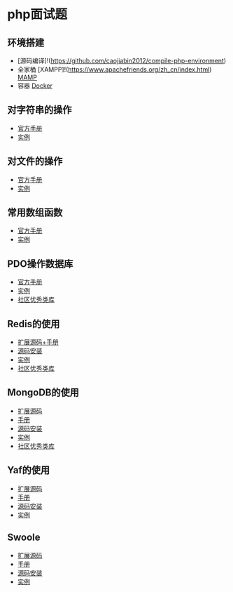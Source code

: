 # php面试题

## 环境搭建
* [源码编译]!(https://github.com/caojiabin2012/compile-php-environment)
* 全家桶 [XAMPP]!(https://www.apachefriends.org/zh_cn/index.html) [MAMP](https://www.mamp.info/en/downloads/)
* 容器 [Docker](https://github.com/caojiabin2012/docker-php-environment)

## 对字符串的操作
* [官方手册](http://php.net/manual/zh/book.strings.php)
* [实例]()

## 对文件的操作
* [官方手册](http://php.net/manual/zh/book.filesystem.php)
* [实例]()

## 常用数组函数
* [官方手册](http://php.net/manual/zh/ref.array.php)
* [实例]()

## PDO操作数据库
* [官方手册](http://php.net/manual/zh/book.pdo.php)
* [实例]()
* [社区优秀类库]()

## Redis的使用
* [扩展源码+手册](https://github.com/phpredis/phpredis)
* [源码安装](https://github.com/caojiabin2012/compile-php-environment/blob/master/ext/redis.sh)
* [实例]()
* [社区优秀类库]()


## MongoDB的使用
* [扩展源码](https://github.com/mongodb/mongo-php-driver)
* [手册](http://php.net/mongodb)
* [源码安装](https://github.com/caojiabin2012/compile-php-environment/blob/master/ext/mongodb.sh)
* [实例]()
* [社区优秀类库](https://github.com/mongodb/mongo-php-library)


## Yaf的使用
* [扩展源码](https://github.com/laruence/yaf)
* [手册](http://php.net/yaf)
* [源码安装](https://github.com/caojiabin2012/compile-php-environment/blob/master/ext/yaf.sh)
* [实例]()

## Swoole
* [扩展源码](https://github.com/swoole/swoole-src)
* [手册](https://wiki.swoole.com)
* [源码安装](https://github.com/caojiabin2012/compile-php-environment/blob/master/ext/swoole.sh)
* [实例]()
